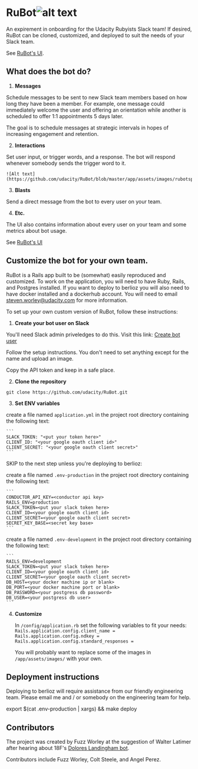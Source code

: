 RuBot![alt text](http://i.imgur.com/Hs1iwYc.png?1 "RuBot logo")
=====

An expirement in onboarding for the Udacity Rubyists Slack team! If desired, RuBot can be cloned, customized, and deployed to suit the needs of your Slack team. 

See [RuBot's UI](https://rubot.udacity.com/).

## What does the bot do?

1. **Messages**

  Schedule messages to be sent to new Slack team members based on how long they have been a member. For example, one message could immediately welcome the user and offering an orientation while another is scheduled to offer 1:1 appointments 5 days later.

  The goal is to schedule messages at strategic intervals in hopes of increasing engagement and retention.

2. **Interactions**

  Set user input, or trigger words, and a response. The bot will respond whenever somebody sends the trigger word to it.

    ![Alt text](https://github.com/udacity/RuBot/blob/master/app/assets/images/rubotspeak.png)

3. **Blasts**

  Send a direct message from the bot to every user on your team.

4. **Etc.**

  The UI also contains information about every user on your team and some metrics about bot usage.

  See [RuBot's UI](https://rubot.udacity.com/)


## Customize the bot for your own team.

RuBot is a Rails app built to be (somewhat) easily reproduced and customized. To work on the application, you will need to have Ruby, Rails, and Postgres installed. If you want to deploy to berlioz you will also need to have docker installed and a dockerhub account. You will need to email steven.worley@udacity.com for more information.

To set up your own custom version of RuBot, follow these instructions:

1. **Create your bot user on Slack**

  You'll need Slack admin priveledges to do this. Visit this link: [Create bot user](https://my.slack.com/services/new/bot)

  Follow the setup instructions. You don't need to set anything except for the name and upload an image.

  Copy the API token and keep in a safe place.

2. **Clone the repository**

  `git clone https://github.com/udacity/RuBot.git`

3. **Set ENV variables**

  create a file named `application.yml` in the project root directory containing the following text:

    ```
    SLACK_TOKEN: "<put your token here>"
    CLIENT_ID: "<your google oauth client id>"
    CLIENT_SECRET: "<your google oauth client secret>"
    ```

  SKIP to the next step unless you're deploying to berlioz:

  create a file named `.env-production` in the project root directory containing the following text:

    ```
    CONDUCTOR_API_KEY=<conductor api key>
    RAILS_ENV=production
    SLACK_TOKEN=<put your slack token here>
    CLIENT_ID=<your google oauth client id>
    CLIENT_SECRET=<your google oauth client secret>
    SECRET_KEY_BASE=<secret key base>
    ```

  create a file named `.env-development` in the project root directory containing the following text:

    ```
    RAILS_ENV=development
    SLACK_TOKEN=<put your slack token here>
    CLIENT_ID=<your google oauth client id>
    CLIENT_SECRET=<your google oauth client secret>
    DB_HOST=<your docker machine ip or blank>
    DB_PORT=<your docker machine port or blank>
    DB_PASSWORD=<your postgress db password>
    DB_USER=<your postgress db user>
    ```

4. **Customize**

    In `/config/application.rb` set the following variables to fit your needs:
    `Rails.application.config.client_name =`
    `Rails.application.config.ndkey =`
    `Rails.application.config.standard_responses =`

    You will probably want to replace some of the images in `/app/assets/images/` with your own. 

## Deployment instructions

Deploying to berlioz will require assistance from our friendly engineering team. Please email me and / or somebody on the engineering team for help.

export $(cat .env-production | xargs) && make deploy

## Contributors

The project was created by Fuzz Worley at the suggestion of Walter Latimer after hearing about 18F's [Dolores Landingham bot](https://18f.gsa.gov/2015/12/15/how-bot-named-dolores-landingham-transformed-18fs-onboarding/).

Contributors include Fuzz Worley, Colt Steele, and Angel Perez.
